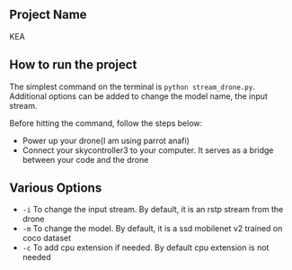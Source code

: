 ## Project Name

KEA

## How to run the project

The simplest command on the terminal is `python stream_drone.py`. Additional options can be added to change the model name, the input stream.

Before hitting the command, follow the steps below:
* Power up your drone(I am using parrot anafi)
* Connect your skycontroller3 to your computer. It serves as a bridge between your code and the drone

## Various Options

* `-i` To change the input stream. By default, it is an rstp stream from the drone
* `-m` To change the model. By default, it is a ssd mobilenet v2 trained on coco dataset
* `-c` To add cpu extension if needed. By default cpu extension is not needed
